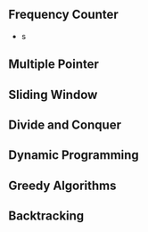 ## Frequency Counter

- s

## Multiple Pointer

## Sliding Window

## Divide and Conquer

## Dynamic Programming

## Greedy Algorithms

## Backtracking
